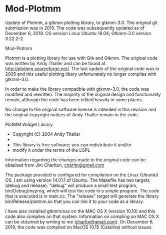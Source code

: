 # Mod-Plotmm
Update of Plotmm, a gtkmm plotting library, to gtkmm-3.0.  The original git submission was in 2015.  The code was subsequently updated as of December 6, 2019.  OS version Linux Ubuntu 18.04; Gtkmm-3.0 version 3.22.2-2.

Mod-Plotmm

Plotmm is a plotting library for use with Gtk and Gtkmm.  The original code was written by Andy Thaller and can be found at http://plotmm.sourceforge.net/.  The last update of the original code was in 2005 and this useful plotting libary unfortunately no longer compiles with gtkmm-3.0.

In order to make the library compatible with gtkmm-3.0, the code was modified and rewritten.  The majority of the original design and functionality remain, although the code has been edited heavily in some places.

No change to the original software license is intended in this revision and the original copyright notices of Andy Thaller remain in the code.

PlotMM Widget Library
 * Copyright (C) 2004   Andy Thaller
 *
 * This library is free software; you can redistribute it and/or
 * modify it under the terms of the LGPL


Information regarding the changes made to the original code can be obtained from Jim Charlton, charltn@gmail.com

The package provided is configured for compilation on the Linux (Ubuntu) OS.  I am using version 14.01.1 of Ubuntu. The Makefile has two targets (debug and release).  "debug" will produce a small test program, bin/Debug/myprog, which will test the code in a simple program.  The code that is executed is in main.cc.  The "release" target will generate the library bin/Release/plotmm.so that you can link it to your code as a library.

I have also installed gtkmm/osx on the MAC OS X (version 10.10) and this code also compiles on that system.  Information on compling on MAC OS X can be obtained by writing to me (charltn@gmail.com).  On December 6, 2019, the code was compiled on MacOS 10.15 (Catalina) without issues.
